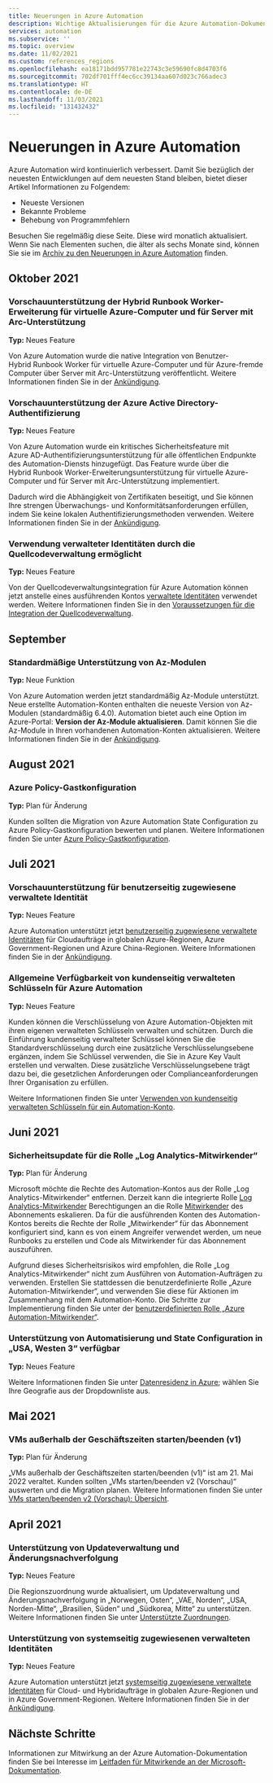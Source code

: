 ```yaml
---
title: Neuerungen in Azure Automation
description: Wichtige Aktualisierungen für die Azure Automation-Dokumentation (monatlich aktualisiert).
services: automation
ms.subservice: ''
ms.topic: overview
ms.date: 11/02/2021
ms.custom: references_regions
ms.openlocfilehash: ea18171bdd957781e22743c3e59690fc8d4703f6
ms.sourcegitcommit: 702df701fff4ec6cc39134aa607d023c766adec3
ms.translationtype: HT
ms.contentlocale: de-DE
ms.lasthandoff: 11/03/2021
ms.locfileid: "131432432"
---
```

# <a name="whats-new-in-azure-automation"></a>Neuerungen in Azure Automation

Azure Automation wird kontinuierlich verbessert. Damit Sie bezüglich der neuesten Entwicklungen auf dem neuesten Stand bleiben, bietet dieser Artikel Informationen zu Folgendem:

- Neueste Versionen
- Bekannte Probleme
- Behebung von Programmfehlern

Besuchen Sie regelmäßig diese Seite. Diese wird monatlich aktualisiert. Wenn Sie nach Elementen suchen, die älter als sechs Monate sind, können Sie sie im [Archiv zu den Neuerungen in Azure Automation](whats-new-archive.md) finden.

## <a name="october-2021"></a>Oktober 2021

### <a name="preview-support-for-hybrid-runbook-worker-extension-for-azure-vms-and-arc-enabled-servers"></a>Vorschauunterstützung der Hybrid Runbook Worker-Erweiterung für virtuelle Azure-Computer und für Server mit Arc-Unterstützung

**Typ:** Neues Feature

Von Azure Automation wurde die native Integration von Benutzer-Hybrid Runbook Worker für virtuelle Azure-Computer und für Azure-fremde Computer über Server mit Arc-Unterstützung veröffentlicht. Weitere Informationen finden Sie in der [Ankündigung](https://azure.microsoft.com/updates/automation-user-hybrid-extension-support).

### <a name="preview-support-for-azure-active-directory-authentication"></a>Vorschauunterstützung der Azure Active Directory-Authentifizierung

**Typ:** Neues Feature

Von Azure Automation wurde ein kritisches Sicherheitsfeature mit Azure AD-Authentifizierungsunterstützung für alle öffentlichen Endpunkte des Automation-Diensts hinzugefügt. Das Feature wurde über die Hybrid Runbook Worker-Erweiterungsunterstützung für virtuelle Azure-Computer und für Server mit Arc-Unterstützung implementiert.

Dadurch wird die Abhängigkeit von Zertifikaten beseitigt, und Sie können Ihre strengen Überwachungs- und Konformitätsanforderungen erfüllen, indem Sie keine lokalen Authentifizierungsmethoden verwenden. Weitere Informationen finden Sie in der [Ankündigung](https://azure.microsoft.com/updates/automation-user-hybrid-extension-support).

### <a name="source-control-enabled-to-use-managed-identities"></a>Verwendung verwalteter Identitäten durch die Quellcodeverwaltung ermöglicht

**Typ:** Neues Feature

Von der Quellcodeverwaltungsintegration für Azure Automation können jetzt anstelle eines ausführenden Kontos [verwaltete Identitäten](automation-security-overview.md#managed-identities) verwendet werden. Weitere Informationen finden Sie in den [Voraussetzungen für die Integration der Quellcodeverwaltung](source-control-integration.md#prerequisites).

## <a name="september"></a>September

### <a name="support-for-az-modules-by-default"></a>Standardmäßige Unterstützung von Az-Modulen

**Typ:** Neue Funktion

Von Azure Automation werden jetzt standardmäßig Az-Module unterstützt. Neue erstellte Automation-Konten enthalten die neueste Version von Az-Modulen (standardmäßig 6.4.0). Automation bietet auch eine Option im Azure-Portal: **Version der Az-Module aktualisieren**. Damit können Sie die Az-Module in Ihren vorhandenen Automation-Konten aktualisieren. Weitere Informationen finden Sie in der [Ankündigung](https://azure.microsoft.com/updates/azure-automation-az-module-support).

## <a name="august-2021"></a>August 2021

### <a name="azure-policy-guest-configuration"></a>Azure Policy-Gastkonfiguration

**Typ:** Plan für Änderung

Kunden sollten die Migration von Azure Automation State Configuration zu Azure Policy-Gastkonfiguration bewerten und planen. Weitere Informationen finden Sie unter [Azure Policy-Gastkonfiguration](../governance/policy/concepts/guest-configuration.md).

## <a name="july-2021"></a>Juli 2021

### <a name="preview-support-for-user-assigned-managed-identity"></a>Vorschauunterstützung für benutzerseitig zugewiesene verwaltete Identität

**Typ:** Neues Feature

Azure Automation unterstützt jetzt [benutzerseitig zugewiesene verwaltete Identitäten](automation-secure-asset-encryption.md) für Cloudaufträge in globalen Azure-Regionen, Azure Government-Regionen und Azure China-Regionen. Weitere Informationen finden Sie in der [Ankündigung](https://azure.microsoft.com/updates/azure-automation-user-assigned-identities/).

### <a name="general-availability-of-customer-managed-keys-for-azure-automation"></a>Allgemeine Verfügbarkeit von kundenseitig verwalteten Schlüsseln für Azure Automation

**Typ:** Neues Feature

Kunden können die Verschlüsselung von Azure Automation-Objekten mit ihren eigenen verwalteten Schlüsseln verwalten und schützen. Durch die Einführung kundenseitig verwalteter Schlüssel können Sie die Standardverschlüsselung durch eine zusätzliche Verschlüsselungsebene ergänzen, indem Sie Schlüssel verwenden, die Sie in Azure Key Vault erstellen und verwalten. Diese zusätzliche Verschlüsselungsebene trägt dazu bei, die gesetzlichen Anforderungen oder Complianceanforderungen Ihrer Organisation zu erfüllen.

Weitere Informationen finden Sie unter [Verwenden von kundenseitig verwalteten Schlüsseln für ein Automation-Konto](automation-secure-asset-encryption.md#use-of-customer-managed-keys-for-an-automation-account).

## <a name="june-2021"></a>Juni 2021

### <a name="security-update-for-log-analytics-contributor-role"></a>Sicherheitsupdate für die Rolle „Log Analytics-Mitwirkender“

**Typ:** Plan für Änderung

Microsoft möchte die Rechte des Automation-Kontos aus der Rolle „Log Analytics-Mitwirkender“ entfernen. Derzeit kann die integrierte Rolle [Log Analytics-Mitwirkender](./automation-role-based-access-control.md#log-analytics-contributor) Berechtigungen an die Rolle [Mitwirkender](./../role-based-access-control/built-in-roles.md#contributor) des Abonnements eskalieren. Da für die ausführenden Konten des Automation-Kontos bereits die Rechte der Rolle „Mitwirkender“ für das Abonnement konfiguriert sind, kann es von einem Angreifer verwendet werden, um neue Runbooks zu erstellen und Code als Mitwirkender für das Abonnement auszuführen.

Aufgrund dieses Sicherheitsrisikos wird empfohlen, die Rolle „Log Analytics-Mitwirkender“ nicht zum Ausführen von Automation-Aufträgen zu verwenden. Erstellen Sie stattdessen die benutzerdefinierte Rolle „Azure Automation-Mitwirkender“, und verwenden Sie diese für Aktionen im Zusammenhang mit dem Automation-Konto. Die Schritte zur Implementierung finden Sie unter der [benutzerdefinierten Rolle „Azure Automation-Mitwirkender“](./automation-role-based-access-control.md#custom-azure-automation-contributor-role).

### <a name="support-for-automation-and-state-configuration-available-in-west-us-3"></a>Unterstützung von Automatisierung und State Configuration in „USA, Westen 3“ verfügbar

**Typ:** Neues Feature

Weitere Informationen finden Sie unter [Datenresidenz in Azure](https://azure.microsoft.com/global-infrastructure/data-residency/); wählen Sie Ihre Geografie aus der Dropdownliste aus.

## <a name="may-2021"></a>Mai 2021

### <a name="startstop-vms-during-off-hours-v1"></a>VMs außerhalb der Geschäftszeiten starten/beenden (v1)

**Typ:** Plan für Änderung

„VMs außerhalb der Geschäftszeiten starten/beenden (v1)“ ist am 21. Mai 2022 veraltet. Kunden sollten „VMs starten/beenden v2 (Vorschau)“ auswerten und die Migration planen. Weitere Informationen finden Sie unter [VMs starten/beenden v2 (Vorschau): Übersicht](../azure-functions/start-stop-vms/overview.md).

## <a name="april-2021"></a>April 2021

### <a name="support-for-update-management-and-change-tracking"></a>Unterstützung von Updateverwaltung und Änderungsnachverfolgung

**Typ:** Neues Feature

Die Regionszuordnung wurde aktualisiert, um Updateverwaltung und Änderungsnachverfolgung in „Norwegen, Osten“, „VAE, Norden“, „USA, Norden-Mitte“, „Brasilien, Süden“ und „Südkorea, Mitte“ zu unterstützen. Weitere Informationen finden Sie unter [Unterstützte Zuordnungen](./how-to/region-mappings.md#supported-mappings).

### <a name="support-for-system-assigned-managed-identities"></a>Unterstützung von systemseitig zugewiesenen verwalteten Identitäten

**Typ:** Neues Feature

Azure Automation unterstützt jetzt [systemseitig zugewiesene verwaltete Identitäten](./automation-security-overview.md#managed-identities) für Cloud- und Hybridaufträge in globalen Azure-Regionen und in Azure Government-Regionen. Weitere Informationen finden Sie in der [Ankündigung](https://azure.microsoft.com/updates/azure-automation-system-assigned-managed-identities/).

## <a name="next-steps"></a>Nächste Schritte

Informationen zur Mitwirkung an der Azure Automation-Dokumentation finden Sie bei Interesse im [Leitfaden für Mitwirkende an der Microsoft-Dokumentation](/contribute/).
